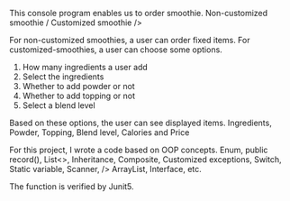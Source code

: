 This console program enables us to order smoothie. Non-customized smoothie / Customized smoothie />

For non-customized smoothies, a user can order fixed items.
For customized-smoothies, a user can choose some options. 

1) How many ingredients a user add 
2) Select the ingredients
3) Whether to add powder or not
4) Whether to add topping or not
5) Select a blend level

Based on these options, the user can see displayed items. 
Ingredients, Powder, Topping, Blend level, Calories and Price

For this project, I wrote a code based on OOP concepts.
Enum, public record(), List<>, Inheritance, Composite, Customized exceptions, Switch, Static variable, Scanner, />
ArrayList, Interface, etc.

The function is verified by Junit5.
